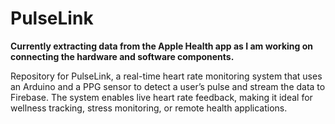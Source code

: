 # PulseLink
**Currently extracting data from the Apple Health app as I am working on connecting the hardware and software components.**

Repository for PulseLink, a real-time heart rate monitoring system that uses an Arduino and a PPG sensor to detect a user’s pulse and stream the data to Firebase. The system enables live heart rate feedback, making it ideal for wellness tracking, stress monitoring, or remote health applications. 
